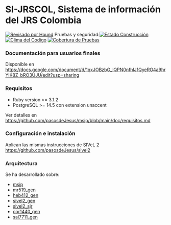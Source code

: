 # SI-JRSCOL, Sistema de información del JRS Colombia

[![Revisado por Hound](https://img.shields.io/badge/Reviewed_by-Hound-8E64B0.svg)](https://houndci.com) Pruebas y seguridad:[![Estado Construcción](https://gitlab.com/pasosdeJesus/si_jrscol/badges/main/pipeline.svg)](https://gitlab.com/pasosdeJesus/si_jrscol/-/pipelines?page=1&scope=all&ref=main) [![Clima del Código](https://api.codeclimate.com/v1/badges/7dec7636a89457304fa3/maintainability)](https://codeclimate.com/github/pasosdeJesus/si_jrscol/maintainability) [![Cobertura de Pruebas](https://api.codeclimate.com/v1/badges/7dec7636a89457304fa3/test_coverage)](https://codeclimate.com/github/pasosdeJesus/si_jrscol/test_coverage)

### Documentación para usuarios finales

Disponible en <https://docs.google.com/document/d/1qxJOBzbG_lQPN0nfhlJ1QyeRO4a9hrYlK8Z_bRO3UJU/edit?usp=sharing>


### Requisitos

* Ruby version >= 3.1.2
* PostgreSQL >= 14.5 con extension unaccent

Ver detalles en
<https://github.com/pasosdeJesus/msip/blob/main/doc/requisitos.md>


### Configuración e instalación
Aplican las mismas instrucciones de SIVeL 2
<https://github.com/pasosdeJesus/sivel2>

### Arquitectura
Se ha desarrollado sobre:
* [msip](https://github.com/pasosdeJesus/msip)
* [mr519_gen](https://github.com/pasosdeJesus/mr519_gen)
* [heb412_gen](https://github.com/pasosdeJesus/heb412_gen)
* [sivel2_gen](https://github.com/pasosdeJesus/sivel2_gen)
* [sivel2_sjr](https://github.com/pasosdeJesus/sivel2_sjr)
* [cor1440_gen](https://github.com/pasosdeJesus/cor1440_gen)
* [sal7711_gen](https://github.com/pasosdeJesus/sal7711_gen)


